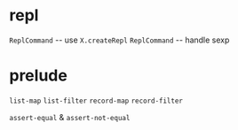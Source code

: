 # repl

`ReplCommand` -- use `X.createRepl`
`ReplCommand` -- handle sexp

# prelude

`list-map`
`list-filter`
`record-map`
`record-filter`

`assert-equal` & `assert-not-equal`

